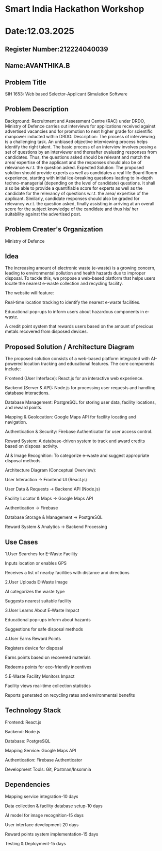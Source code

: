 # Smart India Hackathon Workshop
# Date:12.03.2025
## Register Number:212224040039
## Name:AVANTHIKA.B
## Problem Title
SIH 1653: Web based Selector-Applicant Simulation Software
## Problem Description
Background: Recruitment and Assessment Centre (RAC) under DRDO, Ministry of Defence carries out interviews for applications received against advertised vacancies and for promotion to next higher grade for scientific manpower inducted within DRDO. Description: The process of interviewing is a challenging task. An unbiased objective interviewing process helps identify the right talent. The basic process of an interview involves posing a set of questions by an interviewer and thereafter evaluating responses from candidates. Thus, the questions asked should be relevant and match the area/ expertise of the applicant and the responses should also be of relevance w.r.t. the question asked. Expected Solution: The proposed solution should provide experts as well as candidates a real life Board Room experience, starting with initial ice-breaking questions leading to in-depth techno-managerial (depending on the level of candidate) questions. It shall also be able to provide a quantifiable score for experts as well as the candidate for the relevancy of questions w.r.t. the area/ expertise of the applicant. Similarly, candidate responses should also be graded for relevancy w.r.t. the question asked, finally assisting in arriving at an overall score for the subject knowledge of the candidate and thus his/ her suitability against the advertised post.

## Problem Creater's Organization
Ministry of Defence

## Idea
The increasing amount of electronic waste (e-waste) is a growing concern, leading to environmental pollution and health hazards due to improper disposal. To tackle this, we propose a web-based platform that helps users locate the nearest e-waste collection and recycling facility.

The website will feature:

Real-time location tracking to identify the nearest e-waste facilities.

Educational pop-ups to inform users about hazardous components in e-waste.

A credit point system that rewards users based on the amount of precious metals recovered from disposed devices.

## Proposed Solution / Architecture Diagram
The proposed solution consists of a web-based platform integrated with AI-powered location tracking and educational features. The core components include:

Frontend (User Interface): React.js for an interactive web experience.

Backend (Server & API): Node.js for processing user requests and handling database interactions.

Database Management: PostgreSQL for storing user data, facility locations, and reward points.

Mapping & Geolocation: Google Maps API for facility locating and navigation.

Authentication & Security: Firebase Authenticator for user access control.

Reward System: A database-driven system to track and award credits based on disposal activity.

AI & Image Recognition: To categorize e-waste and suggest appropriate disposal methods.

Architecture Diagram (Conceptual Overview):

User Interaction → Frontend UI (React.js)

User Data & Requests → Backend API (Node.js)

Facility Locator & Maps → Google Maps API

Authentication → Firebase

Database Storage & Management → PostgreSQL

Reward System & Analytics → Backend Processing

## Use Cases
1.User Searches for E-Waste Facility

Inputs location or enables GPS

Receives a list of nearby facilities with distance and directions

2.User Uploads E-Waste Image

AI categorizes the waste type

Suggests nearest suitable facility

3.User Learns About E-Waste Impact

Educational pop-ups inform about hazards

Suggestions for safe disposal methods

4.User Earns Reward Points

Registers device for disposal

Earns points based on recovered materials

Redeems points for eco-friendly incentives

5.E-Waste Facility Monitors Impact

Facility views real-time collection statistics

Reports generated on recycling rates and environmental benefits

## Technology Stack
Frontend: React.js

Backend: Node.js

Database: PostgreSQL

Mapping Service: Google Maps API

Authentication: Firebase Authenticator

Development Tools: Git, Postman/Insomnia

## Dependencies
Mapping service integration-10 days

Data collection & facility database setup-10 days

AI model for image recognition-15 days

User interface development-20 days

Reward points system implementation-15 days

Testing & Deployment-15 days
